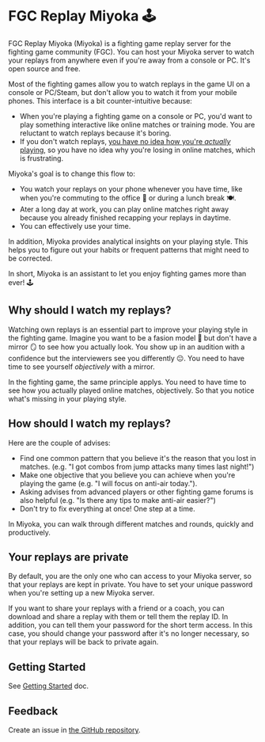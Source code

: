 # FGC Replay Miyoka 🕹️

FGC Replay Miyoka (Miyoka) is a fighting game replay server for the fighting game community (FGC).
You can host your Miyoka server to watch your replays from anywhere even if you're away from a console or PC.
It's open source and free.

Most of the fighting games allow you to watch replays in the game UI on a console or PC/Steam, but don't allow you to watch it from your mobile phones.
This interface is a bit counter-intuitive because:

- When you're playing a fighting game on a console or PC, you'd want to play something interactive like online matches or training mode. You are reluctant to watch replays because it's boring.
- If you don't watch replays, [you have no idea how you're _actually_ playing](#why-should-i-watch-my-replays), so you have no idea why you're losing in online matches, which is frustrating.

Miyoka's goal is to change this flow to:

- You watch your replays on your phone whenever you have time, like when you're commuting to the office 🚋 or during a lunch break 🍽️.
- Ater a long day at work, you can play online matches right away because you already finished recapping your replays in daytime.
- You can effectively use your time.

In addition, Miyoka provides analytical insights on your playing style.
This helps you to figure out your habits or frequent patterns that might need to be corrected.

In short, Miyoka is an assistant to let you enjoy fighting games more than ever! 🕹️

## Why should I watch my replays?

Watching own replays is an essential part to improve your playing style in the fighting game.
Imagine you want to be a fasion model 🕺 but don't have a mirror 🪞 to see how you actually look.
You show up in an audition with a confidence but the interviewers see you differently 😐.
You need to have time to see yourself _objectively_ with a mirror.

In the fighting game, the same principle applys. You need to have time to see how you actually played online matches, objectively.
So that you notice what's missing in your playing style.

## How should I watch my replays?

Here are the couple of advises:

- Find one common pattern that you believe it's the reason that you lost in matches. (e.g. "I got combos from jump attacks many times last night!")
- Make one objective that you believe you can achieve when you're playing the game (e.g. "I will focus on anti-air today.").
- Asking advises from advanced players or other fighting game forums is also helpful (e.g. "Is there any tips to make anti-air easier?")
- Don't try to fix everything at once! One step at a time.

In Miyoka, you can walk through different matches and rounds, quickly and productively.

## Your replays are private

By default, you are the only one who can access to your Miyoka server,
so that your replays are kept in private.
You have to set your unique password when you're setting up a new Miyoka server.

If you want to share your replays with a friend or a coach, you can download and share a replay with them or tell them the replay ID.
In addition, you can tell them your password for the short term access.
In this case, you should change your password after it's no longer necessary, so that your replays will be back to private again.

## Getting Started

See [Getting Started](https://github.com/fgcreplaymiyoka/fgc-replay-miyoka/docs/getting_started.md) doc.

## Feedback

Create an issue in [the GitHub repository](https://github.com/fgcreplaymiyoka/fgc-replay-miyoka).

